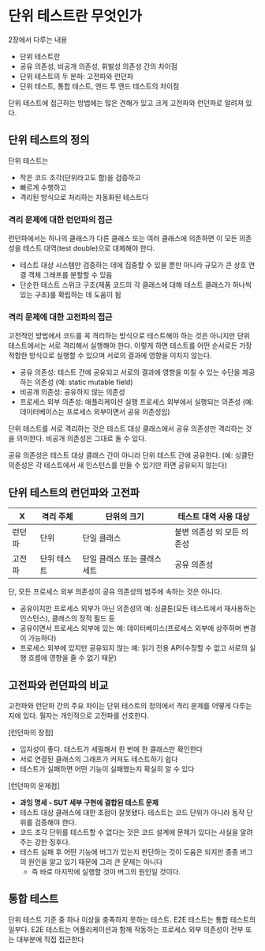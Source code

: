 # 단위 테스트란 무엇인가

2장에서 다루는 내용
- 단위 테스트란
- 공유 의존성, 비공개 의존성, 휘발성 의존성 간의 차이점
- 단위 테스트의 두 분파: 고전파와 런던파
- 단위 테스트, 통합 테스트, 엔드 투 엔드 테스트의 차이점

단위 테스트에 접근하는 방법에는 많은 견해가 있고 크게 고전파와 런던파로 알려져 있다.

## 단위 테스트의 정의

단위 테스트는
- 작은 코드 조각(단위라고도 함)을 검증하고
- 빠르게 수행하고
- 격리된 방식으로 처리하는 자동화된 테스트다

### 격리 문제에 대한 런던파의 접근

런던파에서는 하나의 클래스가 다른 클래스 또는 여러 클래스에 의존하면 이 모든 의존성을 테스트 대역(test double)으로 대체해야 한다.

- 테스트 대상 시스템만 검증하는 데에 집중할 수 있을 뿐만 아니라 규모가 큰 상호 연결 객체 그래프를 분할할 수 있음
- 단순한 테스트 스위크 구조(제품 코드의 각 클래스에 대해 테스트 클래스가 하나씩 있는 구조)를 확립하는 데 도움이 됨

### 격리 문제에 대한 고전파의 접근

고전적인 방법에서 코드를 꼭 격리하는 방식으로 테스트해야 하는 것은 아니지만 단위 테스트에서는 서로 격리해서 실행해야 한다. 이렇게 하면 테스트를 어떤 순서로든 가장 적합한 방식으로 실행할 수 있으며 서로의 결과에 영향을 미치지 않는다.

- 공유 의존성: 테스트 간에 공유되고 서로의 결과에 영향을 미칠 수 있는 수단을 제공하는 의존성 (예: static mutable field)
- 비공개 의존성: 공유하지 않는 의존성
- 프로세스 외부 의존성: 애플리케이션 실행 프로세스 외부에서 실행되는 의존성 (예: 데이터베이스는 프로세스 외부이면서 공유 의존성임)

단위 테스트를 서로 격리하는 것은 테스트 대상 클래스에서 공유 의존성만 격리하는 것을 의미한다. 비공개 의존성은 그대로 둘 수 있다.

공유 의존성은 테스트 대상 클래스 간이 아니라 단위 테스트 간에 공유한다. (예: 싱클턴 의존성은 각 테스트에서 새 인스턴스를 만들 수 있기만 하면 공유되지 않는다)

## 단위 테스트의 런던파와 고전파

|X|격리 주체|단위의 크기|테스트 대역 사용 대상|
|---|---|---|---|
|런던파|단위|단일 클래스|불변 의존성 외 모든 의존성|
|고전파|단위 테스트|단일 클래스 또는 클래스 세트|공유 의존성|

단, 모든 프로세스 외부 의존성이 공유 의존성의 범주에 속하는 것은 아니다.

- 공유이지만 프로세스 외부가 아닌 의존성의 예: 싱클톤(모든 테스트에서 재사용하는 인스턴스), 클래스의 정적 필드 등
- 공유이면서 프로세스 외부에 있는 예: 데이터베이스(프로세스 외부에 상주하며 변경이 가능하다)
- 프로세스 외부에 있지만 공유되지 않는 예: 읽기 전용 API(수정할 수 없고 서로의 실행 흐름에 영향을 줄 수 없기 때문)

## 고전파와 런던파의 비교

고전파와 런단파 간의 주요 차이는 단위 테스트의 정의에서 격리 문제를 어떻게 다루는지에 있다. 필자는 개인적으로 고전파를 선호한다.

[런던파의 장점]
- 입자성이 좋다. 테스트가 세밀해서 한 번에 한 클래스만 확인한다
- 서로 연결된 클래스의 그래프가 커져도 테스트하기 쉽다
- 테스트가 실패하면 어떤 기능이 실패했는지 확실히 알 수 있다

[런던파의 문제점]
- **과잉 명세 - SUT 세부 구현에 결합된 테스트 문제**
- 테스트 대상 클래스에 대한 초점이 잘못됐다. 테스트는 코드 단위가 아니라 동작 단위를 검증해야 한다.
- 코드 조각 단위를 테스트할 수 없다는 것은 코드 설계에 문제가 있다는 사실을 알려주는 강한 징후다.
- 테스트 실패 후 어떤 기능에 버그가 있는지 판단하는 것이 도움은 되지만 종종 버그의 원인을 알고 있기 때문에 그리 큰 문제는 아니다
  - 즉 바로 마지막에 실행할 것이 버그의 원인일 것이다.

## 통합 테스트

단위 테스트 기준 중 하나 이상을 충족하지 못하는 테스트. E2E 테스트는 통합 테스트의 일부다. E2E 테스트는 어플리케이션과 함께 작동하는 프로세스 외부 의존성이 전부 또는 대부분에 직접 접근한다
